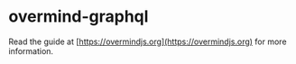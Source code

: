# overmind-graphql

Read the guide at [https://overmindjs.org](https://overmindjs.org) for more information.
